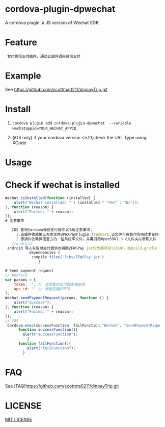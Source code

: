 # cordova-plugin-dpwechat

A cordova plugin, a JS version of Wechat SDK

# Feature

     智付微信支付插件，通过此插件调用微信支付

# Example

 See  https://github.com/scottma0211/dinpayTrip.git

 
# Install

1. ```cordova plugin add cordova-plugin-dpwechat  --variable wechatappid=YOUR_WECHAT_APPID```,

2. (iOS only) if your cordova version <5.1.1,check the URL Type using XCode

# Usage

# Check if wechat is installed
```Javascript
Wechat.isInstalled(function (installed) {
    alert("Wechat installed: " + (installed ? "Yes" : "No"));
}, function (reason) {
    alert("Failed: " + reason);
});
# 注意事项
 
   IOS 使用Cordova微信支付插件iOS版注意事项：
     1.该插件依赖第三方库文件DPWXPayPlugin.framwork,该文件可在智付官网技术支持下载；
     2.该插件依赖微信官方的一些系统库文件，并需引用OpenSDK1.8.0文件夹内所有文件
   //android
 android 导入有智付支付提供的辅助ZFWCPay.jar包放置项目libs中，在build.gradle 进行添加引用
           dependencies {
            compile files('libs/ZFWCPay.jar')
               }

# Send payment request
// Android
var params = {
    token: '', // 请求智付支付服务端生成
    app_id: '' // 微信应用APPID
};
Wechat.sendPaymentRequest(params, function () {
    alert("Success");
}, function (reason) {
    alert("Failed: " + reason);
});
// IOS
 Cordova.exec(successFunction, failFunction,"Wechat", "sendPaymentRequest", [data.token]);
      function successFunction(){
        alert("successFunction");
          }
      function failFunction(){
          alert("failFunction");
        }
```


# FAQ

See [FAQ]https://github.com/scottma0211/dinpayTrip.git

# LICENSE

[MIT LICENSE](http://opensource.org/licenses/MIT)
